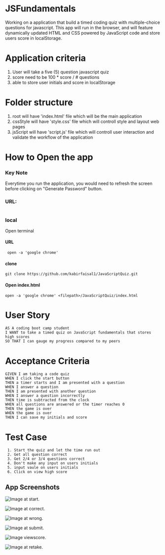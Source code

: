 # JSFundamentals
Working on a application that build a timed coding quiz with multiple-choice questions for javascript. This app will run in the browser, and will feature dynamically updated HTML and CSS powered by JavaScript code and store users score in localStorage.

# Application criteria
1. User will take a five (5) question javascript quiz
2. score need to be 100 * score / # questions
3. able to store user initials and score in localStorage

# Folder structure 
1. root will have 'index.html' file which will be the main application
2. cssStyle will have 'style.css' file which will controll style and layout web pages
3. jsScript will have 'script.js' file which will controll user interaction and validate the workflow of the application

# How to Open the app
### Key Note
Everytime you run the application, you would need to refresh the screen before clicking on "Generate Password" button. 
 ### URL: 
 ```

 ```

 ### local

 Open terminal
 #### URL
 ```
  open -a 'google chrome' 
 
 ```
 #### clone
 ```
 git clone https://github.com/kabirfaisal1/JavaScriptQuiz.git
 ```
 #### Open index.html
 ```
 open -a 'google chrome' <filepath>/JavaScriptQuiz/index.html
 ```
# User Story

```
AS A coding boot camp student
I WANT to take a timed quiz on JavaScript fundamentals that stores high scores
SO THAT I can gauge my progress compared to my peers
```

# Acceptance Criteria
```
GIVEN I am taking a code quiz
WHEN I click the start button
THEN a timer starts and I am presented with a question
WHEN I answer a question
THEN I am presented with another question
WHEN I answer a question incorrectly
THEN time is subtracted from the clock
WHEN all questions are answered or the timer reaches 0
THEN the game is over
WHEN the game is over
THEN I can save my initials and score
```

# Test Case
```
 1. Start the quiz and let the time run out
 2. Get all question correct
 3. Get 2/4 or 3/4 questions correct
 4. Don't make any input on users initials
 5. input vaule on users initials
 6. Click on view high score 
```

## App Screenshots

![Image at start.](./images/screenshots/start.png)

![Image at correct.](./images/screenshots/correct.png)

![Image at wrong.](./images/screenshots/wrong.png)

![Image at submit.](./images/screenshots/submit.png)

![Image viewscore.](./images/screenshots/viewscore.png)

![Image at retake.](./images/screenshots/retake.png)

